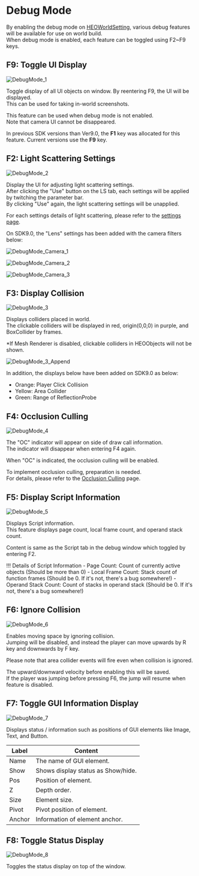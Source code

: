 # Debug Mode

By enabling the debug mode on [HEOWorldSetting](../HEOComponents/HEOWorldSetting.md), various debug features will be available for use on world build. <br>
When debug mode is enabled, each feature can be toggled using F2~F9 keys.

## F9: Toggle UI Display

![DebugMode_1](./img/DebugMode_1.jpg)

Toggle display of all UI objects on window. By reentering F9, the UI will be displayed.<br>
This can be used for taking in-world screenshots.

This feature can be used when debug mode is not enabled.<br>
Note that camera UI cannot be disappeared.

In previous SDK versions than Ver9.0, the **F1** key was allocated for this feature. Current versions use the **F9** key.

## F2: Light Scattering Settings

![DebugMode_2](./img/DebugMode_2.jpg)

Display the UI for adjusting light scattering settings.<br>
After clicking the "Use" button on the LS tab, each settings will be applied by twitching the parameter bar.<br>
By clicking "Use" again, the light scattering settings will be unapplied.

For each settings details of light scattering, please refer to the [settings page](../HEOComponents/HEOWorldSetting.md).

On SDK9.0, the "Lens" settings has been added with the camera filters below:

![DebugMode_Camera_1](./img/DebugMode_Camera_1.jpg)

![DebugMode_Camera_2](./img/DebugMode_Camera_2.jpg)

![DebugMode_Camera_3](./img/DebugMode_Camera_3.jpg)

## F3: Display Collision

![DebugMode_3](./img/DebugMode_3.jpg)

Displays colliders placed in world.<br>
The clickable colliders will be displayed in red, origin(0,0,0) in purple, and BoxCollider by frames.

*If Mesh Renderer is disabled, clickable colliders in HEOObjects will not be shown.

![DebugMode_3_Append](./img/DebugMode_3_Append.jpg)

In addition, the displays below have been added on SDK9.0 as below:

- Orange: Player Click Collision
- Yellow: Area Collider
- Green: Range of ReflectionProbe

## F4: Occlusion Culling

![DebugMode_4](./img/DebugMode_4.jpg)

The "OC" indicator will appear on side of draw call information.<br>
The indicator will disappear when entering F4 again.<br>

When "OC" is indicated, the occlusion culling will be enabled.

To implement occlusion culling, preparation is needed.<br>
For details, please refer to the [Occlusion Culling](../WorldMakingGuide/OcclusionCulling.md) page.

## F5: Display Script Information

![DebugMode_5](./img/DebugMode_5.jpg)

Displays Script information.<br>
This feature displays page count, local frame count, and operand stack count.

Content is same as the Script tab in the debug window which toggled by entering F2.

!!! Details of Script Information
    - Page Count: Count of currently active objects (Should be more than 0)
    - Local Frame Count: Stack count of function frames (Should be 0. If it's not, there's a bug somewhere!)
    - Operand Stack Count: Count of stacks in operand stack (Should be 0. If it's not, there's a bug somewhere!)

## F6: Ignore Collision

![DebugMode_6](./img/DebugMode_6.jpg)

Enables moving space by ignoring collision.<br>
Jumping will be disabled, and instead the player can move upwards by R key and downwards by F key.

Please note that area collider events will fire even when collision is ignored.

The upward/downward velocity before enabling this will be saved.<br>
If the player was jumping before pressing F6, the jump will resume when feature is disabled.

## F7: Toggle GUI Information Display

![DebugMode_7](./img/DebugMode_7.jpg)

Displays status / information such as positions of GUI elements like Image, Text, and Button.

| Label | Content |
| ---- | ---- |
| Name | The name of GUI element. |
| Show | Shows display status as Show/hide. |
| Pos | Position of element. |
| Z | Depth order. |
| Size | Element size. |
| Pivot | Pivot position of element. |
| Anchor | Information of element anchor.|

## F8: Toggle Status Display

![DebugMode_8](./img/DebugMode_8.jpg)

Toggles the status display on top of the window.